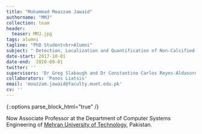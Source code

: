 ```yaml
---
title: "Muhammad Moazzam Jawaid"
authorname: "MMJ"
collection: team
header:
  teaser: MMJ.jpg
tags: alumni
tagline: "PhD Student<br>Alumni"
subject: " Detection, Localization and Quantification of Non-Calcified Coronary Plaques in Contrast Enhanced CTA"
date-start: 2017-10-01
date-end:  2020-09-01
twitter: ''
supervisors: 'Dr Greg Slabaugh and Dr Constantino Carlos Reyes-Aldasoro'
collaborators: 'Panos Liatsis'
email: 'moazzam.jawaid@faculty.muet.edu.pk'
cv: ''
---
```

{::options parse_block_html="true" /}

<p align= "justify">


Now Associate Professor at the Department of Computer Systems Engineering of [Mehran University of Technology](https://cs.muet.edu.pk/staff-members/468/), Pakistan.
